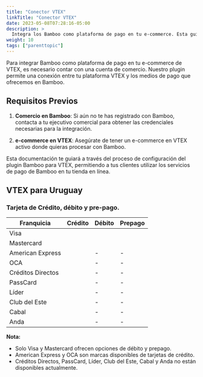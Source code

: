 ```yaml
---
title: "Conector VTEX"
linkTitle: "Conector VTEX"
date: 2023-05-08T07:28:16-05:00
description: >
  Integra los Bamboo como plataforma de pago en tu e-commerce. Esta guía es un paso a paso para configurar y gestionar los pagos en VTEX.
weight: 10
tags: ["parenttopic"]
---
```


Para integrar Bamboo como plataforma de pago en tu e-commerce de VTEX, es necesario contar con una cuenta de comercio. Nuestro plugin permite una conexión entre tu plataforma VTEX y los medios de pago que ofrecemos en Bamboo.

## Requisitos Previos

1. **Comercio en Bamboo**: Si aún no te has registrado con Bamboo, contacta a tu ejecutivo comercial para obtener las credenciales necesarias para la integración.

2. **e-commerce en VTEX**: Asegúrate de tener un e-commerce en VTEX activo donde quieras procesar con Bamboo.

Esta documentación te guiará a través del proceso de configuración del plugin Bamboo para VTEX, permitiendo a tus clientes utilizar los servicios de pago de Bamboo en tu tienda en línea.

## VTEX para Uruguay

### Tarjeta de Crédito, débito y pre-pago.

| Franquicia       | Crédito | Débito | Prepago |
|------------------|---------|--------|---------|
| Visa             | <img src="/assets/check_mark_64.png" width="15px"/> | <img src="/assets/check_mark_64.png" width="15px"/> | <img src="/assets/check_mark_64.png" width="15px"/> |
| Mastercard       | <img src="/assets/check_mark_64.png" width="15px"/> | <img src="/assets/check_mark_64.png" width="15px"/> | <img src="/assets/check_mark_64.png" width="15px"/> |
| American Express | <img src="/assets/check_mark_64.png" width="15px"/> | - | - |
| OCA              | <img src="/assets/check_mark_64.png" width="15px"/> | - | - |
| Créditos Directos| <img src="/assets/x_mark_64.png" width="15px"/> | - | - |
| PassCard         | <img src="/assets/x_mark_64.png" width="15px"/> | - | - |
| Líder            | <img src="/assets/x_mark_64.png" width="15px"/> | - | - |
| Club del Este    | <img src="/assets/x_mark_64.png" width="15px"/> | - | - |
| Cabal            | <img src="/assets/x_mark_64.png" width="15px"/> | - | - |
| Anda             | <img src="/assets/x_mark_64.png" width="15px"/> | - | - |


**Nota:** 
- Solo Visa y Mastercard ofrecen opciones de débito y prepago.
- American Express y OCA son marcas disponibles de tarjetas de crédito.
- Créditos Directos, PassCard, Líder, Club del Este, Cabal y Anda no están disponibles actualmente.